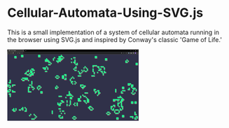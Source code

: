 # Cellular-Automata-Using-SVG.js

This is a small implementation of a system of cellular automata running in the browser using SVG.js and inspired by Conway's classic 'Game of Life.'

<img
  src="demo.png"
  alt="demo"
  style="display: inline-block; margin: 0 auto; max-width: 300px">
